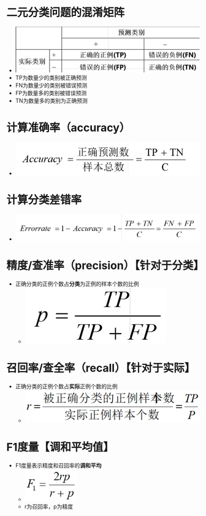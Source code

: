 # 二元分类问题的混淆矩阵

- ![image-20231230114259119](src/image-20231230114259119.png)
- TP为数量少的类别被正确预测
- FN为数量少的类别被错误预测
- FP为数量多的类别被错误预测
- TN为数量多的类别为正确预测

# 计算准确率（accuracy）

- ![image-20231230114553140](src/image-20231230114553140.png)

# 计算分类差错率

- ![image-20231230114621014](src/image-20231230114621014.png)

# 精度/查准率（precision）【针对于分类】

- 正确分类的正例个数占**分类**为正例的样本个数的比例
  - ![image-20231230114717538](src/image-20231230114717538.png)

# 召回率/查全率（recall）【针对于实际】

- 正确分类的正例个数占**实际**正例个数的比例
  - ![image-20231230114823186](src/image-20231230114823186.png)

# F1度量【调和平均值】

- F1度量表示精度和召回率的**调和平均**
  - ![image-20231230114904660](src/image-20231230114904660.png)
  - r为召回率，p为精度